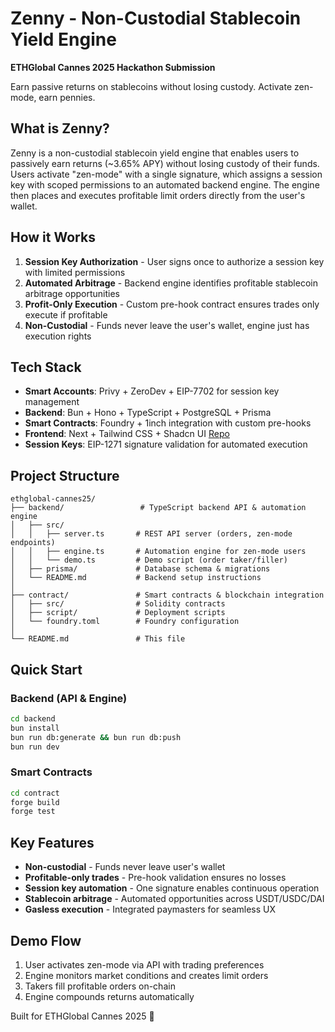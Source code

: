 # Zenny - Non-Custodial Stablecoin Yield Engine

**ETHGlobal Cannes 2025 Hackathon Submission**

Earn passive returns on stablecoins without losing custody. Activate zen-mode, earn pennies.

## What is Zenny?

Zenny is a non-custodial stablecoin yield engine that enables users to passively earn returns (~3.65% APY) without losing custody of their funds. Users activate "zen-mode" with a single signature, which assigns a session key with scoped permissions to an automated backend engine. The engine then places and executes profitable limit orders directly from the user's wallet.

## How it Works

1. **Session Key Authorization** - User signs once to authorize a session key with limited permissions
2. **Automated Arbitrage** - Backend engine identifies profitable stablecoin arbitrage opportunities
3. **Profit-Only Execution** - Custom pre-hook contract ensures trades only execute if profitable
4. **Non-Custodial** - Funds never leave the user's wallet, engine just has execution rights

## Tech Stack

- **Smart Accounts**: Privy + ZeroDev + EIP-7702 for session key management
- **Backend**: Bun + Hono + TypeScript + PostgreSQL + Prisma
- **Smart Contracts**: Foundry + 1inch integration with custom pre-hooks
- **Frontend**: Next + Tailwind CSS + Shadcn UI [Repo](https://github.com/kushagrasarathe/eth-cannes-2025/tree/main)
- **Session Keys**: EIP-1271 signature validation for automated execution

## Project Structure

```
ethglobal-cannes25/
├── backend/                 # TypeScript backend API & automation engine
│   ├── src/
│   │   ├── server.ts       # REST API server (orders, zen-mode endpoints)
│   │   ├── engine.ts       # Automation engine for zen-mode users
│   │   └── demo.ts         # Demo script (order taker/filler)
│   ├── prisma/             # Database schema & migrations
│   └── README.md           # Backend setup instructions
│
├── contract/               # Smart contracts & blockchain integration
│   ├── src/                # Solidity contracts
│   ├── script/             # Deployment scripts
│   └── foundry.toml        # Foundry configuration
│
└── README.md               # This file
```

## Quick Start

### Backend (API & Engine)

```bash
cd backend
bun install
bun run db:generate && bun run db:push
bun run dev
```

### Smart Contracts

```bash
cd contract
forge build
forge test
```

## Key Features

- **Non-custodial** - Funds never leave user's wallet
- **Profitable-only trades** - Pre-hook validation ensures no losses
- **Session key automation** - One signature enables continuous operation
- **Stablecoin arbitrage** - Automated opportunities across USDT/USDC/DAI
- **Gasless execution** - Integrated paymasters for seamless UX

## Demo Flow

1. User activates zen-mode via API with trading preferences
2. Engine monitors market conditions and creates limit orders
3. Takers fill profitable orders on-chain
4. Engine compounds returns automatically

Built for ETHGlobal Cannes 2025 🚀
